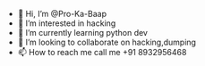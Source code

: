 - 👋 Hi, I’m @Pro-Ka-Baap
- 👀 I’m interested in hacking
- 🌱 I’m currently learning python dev
- 💞️ I’m looking to collaborate on hacking,dumping
- 📫 How to reach me call me +91 8932956468

<!---
Pro-Ka-Baap/Pro-Ka-Baap is a ✨ special ✨ repository because its `README.md` (this file) appears on your GitHub profile.
You can click the Preview link to take a look at your changes.
--->
